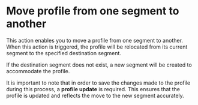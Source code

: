 # Move profile from one segment to another

This action enables you to move a profile from one segment to another. When this action is triggered, the profile will
be relocated from its current segment to the specified destination segment.

If the destination segment does not exist, a new segment will be created to accommodate the profile.

It is important to note that in order to save the changes made to the profile during this process, a __profile update__ is
required. This ensures that the profile is updated and reflects the move to the new segment accurately.